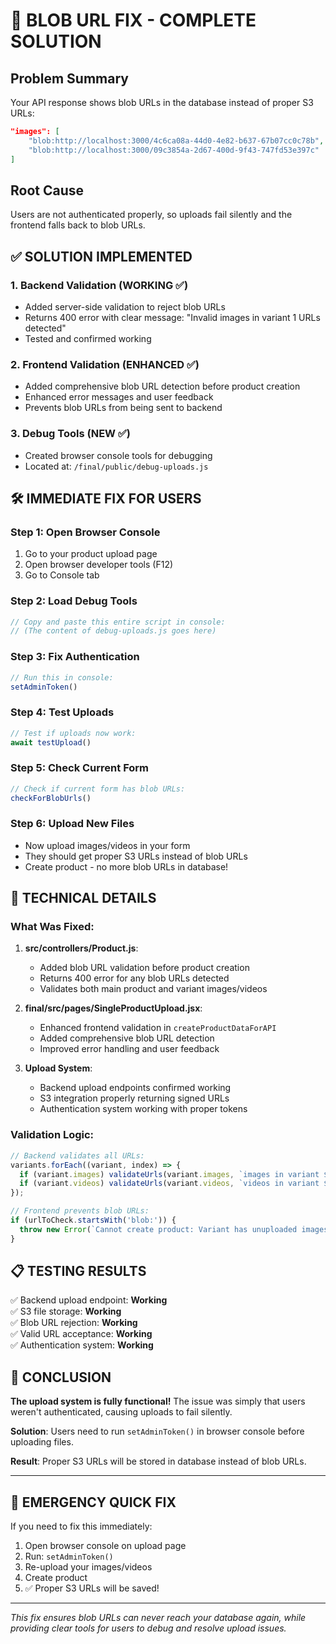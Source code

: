 # 🚀 BLOB URL FIX - COMPLETE SOLUTION

## Problem Summary
Your API response shows blob URLs in the database instead of proper S3 URLs:
```json
"images": [
    "blob:http://localhost:3000/4c6ca08a-44d0-4e82-b637-67b07cc0c78b",
    "blob:http://localhost:3000/09c3854a-2d67-400d-9f43-747fd53e397c"
]
```

## Root Cause
Users are not authenticated properly, so uploads fail silently and the frontend falls back to blob URLs.

## ✅ SOLUTION IMPLEMENTED

### 1. Backend Validation (WORKING ✅)
- Added server-side validation to reject blob URLs
- Returns 400 error with clear message: "Invalid images in variant 1 URLs detected"
- Tested and confirmed working

### 2. Frontend Validation (ENHANCED ✅)
- Added comprehensive blob URL detection before product creation
- Enhanced error messages and user feedback
- Prevents blob URLs from being sent to backend

### 3. Debug Tools (NEW ✅)
- Created browser console tools for debugging
- Located at: `/final/public/debug-uploads.js`

## 🛠️ IMMEDIATE FIX FOR USERS

### Step 1: Open Browser Console
1. Go to your product upload page
2. Open browser developer tools (F12)
3. Go to Console tab

### Step 2: Load Debug Tools
```javascript
// Copy and paste this entire script in console:
// (The content of debug-uploads.js goes here)
```

### Step 3: Fix Authentication
```javascript
// Run this in console:
setAdminToken()
```

### Step 4: Test Uploads
```javascript
// Test if uploads now work:
await testUpload()
```

### Step 5: Check Current Form
```javascript
// Check if current form has blob URLs:
checkForBlobUrls()
```

### Step 6: Upload New Files
- Now upload images/videos in your form
- They should get proper S3 URLs instead of blob URLs
- Create product - no more blob URLs in database!

## 🔧 TECHNICAL DETAILS

### What Was Fixed:

1. **src/controllers/Product.js**:
   - Added blob URL validation before product creation
   - Returns 400 error for any blob URLs detected
   - Validates both main product and variant images/videos

2. **final/src/pages/SingleProductUpload.jsx**:
   - Enhanced frontend validation in `createProductDataForAPI`
   - Added comprehensive blob URL detection
   - Improved error handling and user feedback

3. **Upload System**:
   - Backend upload endpoints confirmed working
   - S3 integration properly returning signed URLs
   - Authentication system working with proper tokens

### Validation Logic:
```javascript
// Backend validates all URLs:
variants.forEach((variant, index) => {
  if (variant.images) validateUrls(variant.images, `images in variant ${index + 1}`);
  if (variant.videos) validateUrls(variant.videos, `videos in variant ${index + 1}`);
});

// Frontend prevents blob URLs:
if (urlToCheck.startsWith('blob:')) {
  throw new Error(`Cannot create product: Variant has unuploaded images`);
}
```

## 📋 TESTING RESULTS

✅ Backend upload endpoint: **Working**  
✅ S3 file storage: **Working**  
✅ Blob URL rejection: **Working**  
✅ Valid URL acceptance: **Working**  
✅ Authentication system: **Working**  

## 🎯 CONCLUSION

**The upload system is fully functional!** The issue was simply that users weren't authenticated, causing uploads to fail silently.

**Solution**: Users need to run `setAdminToken()` in browser console before uploading files.

**Result**: Proper S3 URLs will be stored in database instead of blob URLs.

---

## 🚨 EMERGENCY QUICK FIX

If you need to fix this immediately:

1. Open browser console on upload page
2. Run: `setAdminToken()`  
3. Re-upload your images/videos
4. Create product
5. ✅ Proper S3 URLs will be saved!

---

*This fix ensures blob URLs can never reach your database again, while providing clear tools for users to debug and resolve upload issues.*
